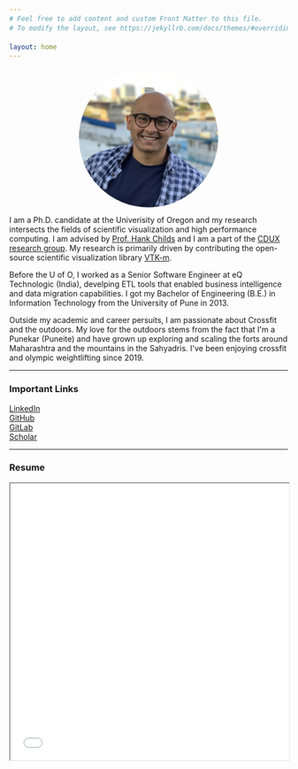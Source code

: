 ```yaml
---
# Feel free to add content and custom Front Matter to this file.
# To modify the layout, see https://jekyllrb.com/docs/themes/#overriding-theme-defaults

layout: home
---
```


<img src="/assets/AYenpure.jpeg" alt="Abhishek" style="border-radius:50%;max-width:300px;max-height:300px;width: auto;height: auto;display: block;
  margin-left: auto;
  margin-right: auto;
  width: 50%;">

I am a Ph.D. candidate at the Univerisity of Oregon and my research intersects the
fields of scientific visualization and high performance computing. I am advised by
[Prof. Hank Childs](https://cdux.cs.uoregon.edu/childs.html)
and I am a part of the [CDUX research group](https://cdux.cs.uoregon.edu/index.html).
My research is primarily driven by contributing the open-source scientific visualization library [VTK-m](https://m.vtk.org/).

Before the U of O, I worked as a Senior Software Engineer at eQ Technologic (India),
develping ETL tools that enabled business intelligence and data migration capabilities.
I got my Bachelor of Engineering (B.E.) in Information Technology from the University of Pune in 2013.

Outside my academic and career persuits, I am passionate about Crossfit and the outdoors.
My love for the outdoors stems from the fact that I'm a Punekar (Puneite) and have grown up exploring
and scaling the forts around Maharashtra and the mountains in the Sahyadris.
I've been enjoying crossfit and olympic weightlifting since 2019.

---

### Important Links

[LinkedIn](https://www.linkedin.com/in/ayenpure)  
[GitHub](https://github.com/ayenpure)  
[GitLab](https://gitlab.kitware.com/ayenpure)  
[Scholar](https://scholar.google.com/citations?user=B5Qfn-4AAAAJ&hl=en)  

---

### Resume

<iframe src="/assets/AYenpureResume.pdf" width="100%" height="500px">

---
